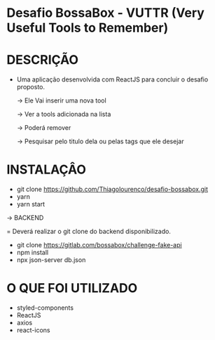 # Desafio BossaBox - VUTTR (Very Useful Tools to Remember)
# DESCRIÇÃO
* Uma aplicação desenvolvida com ReactJS para concluir o desafio proposto. 

  -> Ele Vai inserir uma nova tool

  -> Ver a tools adicionada na lista
  
  -> Poderá remover
  
  -> Pesquisar pelo titulo dela ou pelas tags que ele desejar
  
# INSTALAÇÂO
* git clone https://github.com/Thiagolourenco/desafio-bossabox.git
* yarn
* yarn start

-> BACKEND

  = Deverá realizar o git clone do backend disponibilizado.
  
  * git clone https://gitlab.com/bossabox/challenge-fake-api
  * npm install
  * npx json-server db.json
  
 # O QUE FOI UTILIZADO
  * styled-components
  * ReactJS
  * axios
  * react-icons
